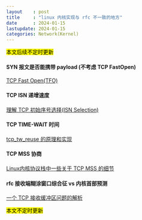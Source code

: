 ```yaml
---
layout    : post
title     : "linux 内核实现与 rfc 不一致的地方"
date      : 2024-01-15
lastupdate: 2024-01-15
categories: Network(Kernel)
---
```


<mark>本文后续不定时更新</mark>

#### SYN 报文是否能携带 payload (不考虑 TCP FastOpen)

[TCP Fast Open(TFO)](https://switch-router.gitee.io/blog/tcp-fastopen/)

#### TCP ISN 递增速度

[理解 TCP 初始序号选择(ISN Selection)](https://switch-router.gitee.io/blog/tcp-isn/)

#### TCP TIME-WAIT 时间

[tcp_tw_reuse 的原理和实现](https://switch-router.gitee.io/blog/tcp-tw-reuse/)

#### TCP MSS 协商

[Linux内核协议栈中一些关于 TCP MSS 的细节](https://switch-router.gitee.io/blog/tcp-mss/)

#### rfc 接收端糊涂窗口综合征 vs 内核首部预测

[一个 TCP 接收缓冲区问题的解析](https://switch-router.gitee.io/blog/sk-rcvbuf/)


<mark>本文不定时更新</mark>